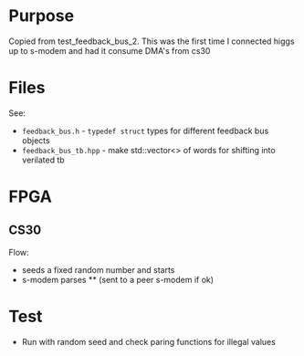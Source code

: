 # Purpose

Copied from test_feedback_bus_2.  This was the first time I connected higgs up to s-modem
and had it consume DMA's from cs30

# Files
See:
* `feedback_bus.h`   - `typedef struct` types for different feedback bus objects
* `feedback_bus_tb.hpp`  -  make std::vector<> of words for shifting into verilated tb


# FPGA

## CS30
Flow:
* seeds a fixed random number and starts
* s-modem parses
  ** (sent to a peer s-modem if ok)

# Test
* Run with random seed and check paring functions for illegal values
